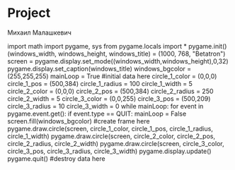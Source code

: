 # Project
Михаил Малашкевич

import math 
import pygame, sys 
from pygame.locals import * 
pygame.init() 
(windows_width, windows_height, windows_title) = (1000, 768, "Betatron") 
screen = pygame.display.set_mode((windows_width,windows_height),0,32) 
pygame.display.set_caption(windows_title) 
windows_bgcolor = (255,255,255) 
mainLoop = True 
#initial data here 
circle_1_color = (0,0,0) 
circle_1_pos = (500,384) 
circle_1_radius = 100 
circle_1_width = 5
circle_2_color = (0,0,0) 
circle_2_pos = (500,384) 
circle_2_radius = 250 
circle_2_width = 5
circle_3_color = (0,0,255) 
circle_3_pos = (500,209) 
circle_3_radius = 10 
circle_3_width = 0
while mainLoop: 
  for event in pygame.event.get(): 
   if event.type == QUIT: 
    mainLoop = False 
  screen.fill(windows_bgcolor) 
  #create frame here 
  pygame.draw.circle(screen, circle_1_color, circle_1_pos, circle_1_radius, circle_1_width)
  pygame.draw.circle(screen, circle_2_color, circle_2_pos, circle_2_radius, circle_2_width)
  pygame.draw.circle(screen, circle_3_color, circle_3_pos, circle_3_radius, circle_3_width)
  pygame.display.update() 
pygame.quit() 
#destroy data here 
